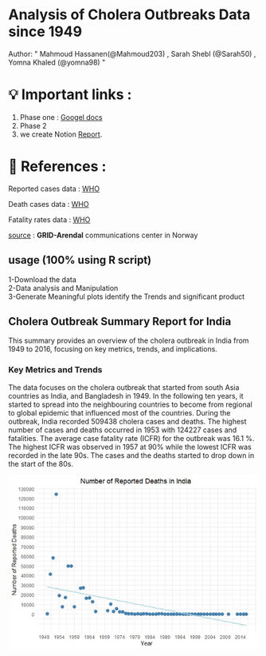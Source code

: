 # Analysis of Cholera Outbreaks Data since 1949

Author: " Mahmoud Hassanen(@Mahmoud203) , Sarah Shebl (@Sarah50) , Yomna Khaled (@yomna98) "

# 💡 Important links :
1. Phase one : [Googel docs](https://docs.google.com/document/d/1agEoZ12eGO7c851Y0uo-aqYeJ_6xCJw4m7b51dqTlvY/edit)
2. Phase 2 
3.  we create Notion [Report](https://vigorous-dahlia-f5d.notion.site/Analysis-of-Cholera-Outbreaks-Data-since-1949-107ee65d6378804fad16c65e71872e3b?pvs=74).
# 📝 References :
Reported cases data :  [WHO](https://apps.who.int/gho/data/node.main.175?lang=en) 

Death cases data : [WHO](https://apps.who.int/gho/data/node.main.176?lang=en)

Fatality rates data : [WHO](https://apps.who.int/gho/data/node.main.177?lang=en)

 [source](https://www.grida.no/resources/5628) : **GRID-Arendal** communications center  in Norway 
   
## usage (100% using R script)

1-Download the data   
2-Data analysis and Manipulation  
3-Generate Meaningful plots  identify the Trends and significant product

## Cholera Outbreak Summary Report for India

This summary provides an overview of the cholera outbreak in India from 1949 to 2016, focusing on key metrics, trends, and implications.
### Key Metrics and Trends
The data focuses on the cholera outbreak that started from south Asia countries as India, and Bangladesh in 1949. In the following ten years, it started to spread into the neighbouring countries to become from regional to global epidemic that influenced most of the countries. During the outbreak, India recorded 509438 cholera cases and deaths. The highest number of cases and deaths occurred in 1953 with 124227 cases and fatalities.
The average case fatality rate (ICFR) for the outbreak was 16.1 %. The highest ICFR was observed in 1957 at 90% while the lowest ICFR was recorded in the late 90s.
The cases and the deaths started to drop down in the start of the 80s.


![image.png](https://github.com/kali156/Hack-bio-Stage3/blob/main/Images/mm.jpg) 
